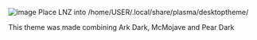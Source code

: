 ![image](https://i.imgur.com/8jl2fJj.png)
Place LNZ into /home/USER/.local/share/plasma/desktoptheme/

This theme was made combining Ark Dark, McMojave and Pear Dark
